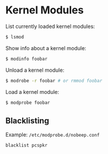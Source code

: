 # Kernel Modules

List currently loaded kernel modules:

```bash
$ lsmod
```

Show info about a kernel module:

```bash
$ modinfo foobar
```

Unload a kernel module:

```bash
$ modrobe -r foobar # or rmmod foobar
```

Load a kernel module:

```bash
$ modprobe foobar
```

## Blacklisting

Example: `/etc/modprobe.d/nobeep.conf`

```
blacklist pcspkr
```
